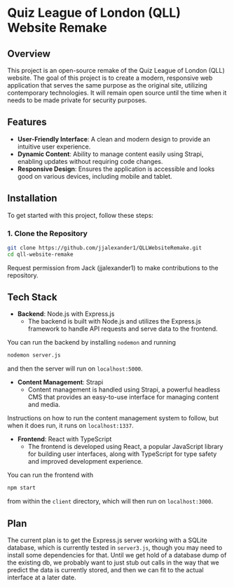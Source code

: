 # Quiz League of London (QLL) Website Remake

## Overview

This project is an open-source remake of the Quiz League of London (QLL) website. The goal of this project is to create a modern, responsive web application that serves the same purpose as the original site, utilizing contemporary technologies. It will remain open source until the time when it needs to be made private for security purposes.

## Features

- **User-Friendly Interface**: A clean and modern design to provide an intuitive user experience.
- **Dynamic Content**: Ability to manage content easily using Strapi, enabling updates without requiring code changes.
- **Responsive Design**: Ensures the application is accessible and looks good on various devices, including mobile and tablet.

## Installation

To get started with this project, follow these steps:

### 1. Clone the Repository

```bash
git clone https://github.com/jjalexander1/QLLWebsiteRemake.git
cd qll-website-remake
```

Request permission from Jack (jjalexander1) to make contributions to the repository.


## Tech Stack

- **Backend**: Node.js with Express.js
  - The backend is built with Node.js and utilizes the Express.js framework to handle API requests and serve data to the frontend.

You can run the backend by installing `nodemon` and running 
```bash
nodemon server.js
```
and then the server will run on `localhost:5000`.
  
- **Content Management**: Strapi
  - Content management is handled using Strapi, a powerful headless CMS that provides an easy-to-use interface for managing content and media.
  
Instructions on how to run the content management system to follow, but when it does run, it runs on `localhost:1337`.
- **Frontend**: React with TypeScript
  - The frontend is developed using React, a popular JavaScript library for building user interfaces, along with TypeScript for type safety and improved development experience.

You can run the frontend with
```bash
npm start
```
from within the `client` directory, which will then run on `localhost:3000`.

## Plan

The current plan is to get the Express.js server working with a SQLite database, which is currently tested in `server3.js`, though you may need to install some
dependencies for that. Until we get hold of a database dump of the existing db, we probably want to just stub out calls in the way that we predict the data is 
currently stored, and then we can fit to the actual interface at a later date.

